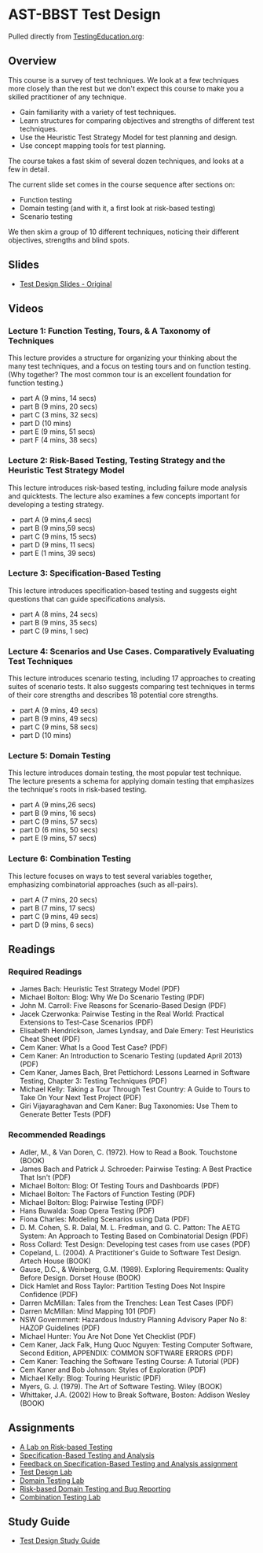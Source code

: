 # AST-BBST Test Design

Pulled directly from [TestingEducation.org](http://testingeducation.org/BBST/testdesign/):

## Overview

This course is a survey of test techniques. We look at a few techniques more closely than the rest but we don't expect this course to make you a skilled practitioner of any technique.

* Gain familiarity with a variety of test techniques.
* Learn structures for comparing objectives and strengths of different test techniques.
* Use the Heuristic Test Strategy Model for test planning and design.
* Use concept mapping tools for test planning.

The course takes a fast skim of several dozen techniques, and looks at a few in detail.

The current slide set comes in the course sequence after sections on:

* Function testing
* Domain testing (and with it, a first look at risk-based testing)
* Scenario testing

We then skim a group of 10 different techniques, noticing their different objectives, strengths and blind spots.

## Slides

* [Test Design Slides - Original](./Test%20Design/BBSTTestDesign2011pfinal.pdf)

## Videos

### Lecture 1: Function Testing, Tours, & A Taxonomy of Techniques

This lecture provides a structure for organizing your thinking about the many test techniques, and a focus on testing tours and on function testing. (Why together? The most common tour is an excellent foundation for function testing.)

* part A (9 mins, 14 secs) 
* part B (9 mins, 20 secs) 
* part C (3 mins, 32 secs) 
* part D (10 mins) 
* part E (9 mins, 51 secs) 
* part F (4 mins, 38 secs) 

### Lecture 2: Risk-Based Testing, Testing Strategy and the Heuristic Test Strategy Model

This lecture introduces risk-based testing, including failure mode analysis and quicktests. The lecture also examines a few concepts important for developing a testing strategy.

* part A (9 mins,4 secs) 
* part B (9 mins,59 secs) 
* part C (9 mins, 15 secs) 
* part D (9 mins, 11 secs) 
* part E (1 mins, 39 secs) 

### Lecture 3: Specification-Based Testing

This lecture introduces specification-based testing and suggests eight questions that can guide specifications analysis.

* part A (8 mins, 24 secs) 
* part B (9 mins, 35 secs) 
* part C (9 mins, 1 sec) 

### Lecture 4: Scenarios and Use Cases. Comparatively Evaluating Test Techniques

This lecture introduces scenario testing, including 17 approaches to creating suites of scenario tests. It also suggests comparing test techniques in terms of their core strengths and describes 18 potential core strengths.

* part A (9 mins, 49 secs) 
* part B (9 mins, 49 secs) 
* part C (9 mins, 58 secs) 
* part D (10 mins) 

### Lecture 5: Domain Testing

This lecture introduces domain testing, the most popular test technique. The lecture presents a schema for applying domain testing that emphasizes the technique's roots in risk-based testing.

* part A (9 mins,26 secs) 
* part B (9 mins, 16 secs) 
* part C (9 mins, 57 secs) 
* part D (6 mins, 50 secs) 
* part E (9 mins, 57 secs) 

### Lecture 6: Combination Testing

This lecture focuses on ways to test several variables together, emphasizing combinatorial approaches (such as all-pairs).

* part A (7 mins, 20 secs) 
* part B (7 mins, 17 secs) 
* part C (9 mins, 49 secs) 
* part D (9 mins, 6 secs) 

## Readings

### Required Readings
* James Bach: Heuristic Test Strategy Model (PDF)
* Michael Bolton: Blog: Why We Do Scenario Testing (PDF)
* John M. Carroll: Five Reasons for Scenario-Based Design (PDF)
* Jacek Czerwonka: Pairwise Testing in the Real World: Practical Extensions to Test-Case Scenarios (PDF)
* Elisabeth Hendrickson, James Lyndsay, and Dale Emery: Test Heuristics Cheat Sheet (PDF)
* Cem Kaner: What Is a Good Test Case? (PDF)
* Cem Kaner: An Introduction to Scenario Testing (updated April 2013) (PDF)
* Cem Kaner, James Bach, Bret Pettichord: Lessons Learned in Software Testing, Chapter 3: Testing Techniques (PDF)
* Michael Kelly: Taking a Tour Through Test Country: A Guide to Tours to Take On Your Next Test Project (PDF)
* Giri Vijayaraghavan and Cem Kaner: Bug Taxonomies: Use Them to Generate Better Tests (PDF)

### Recommended Readings
* Adler, M., & Van Doren, C. (1972). How to Read a Book. Touchstone (BOOK)
* James Bach and Patrick J. Schroeder: Pairwise Testing: A Best Practice That Isn't (PDF)
* Michael Bolton: Blog: Of Testing Tours and Dashboards (PDF)
* Michael Bolton: The Factors of Function Testing (PDF)
* Michael Bolton: Blog: Pairwise Testing (PDF)
* Hans Buwalda: Soap Opera Testing (PDF)
* Fiona Charles: Modeling Scenarios using Data (PDF)
* D. M. Cohen, S. R. Dalal, M. L. Fredman, and G. C. Patton: The AETG System: An Approach to Testing Based on Combinatorial Design (PDF)
* Ross Collard: Test Design: Developing test cases from use cases (PDF)
* Copeland, L. (2004). A Practitioner's Guide to Software Test Design. Artech House (BOOK)
* Gause, D.C., & Weinberg, G.M. (1989). Exploring Requirements: Quality Before Design. Dorset House (BOOK)
* Dick Hamlet and Ross Taylor: Partition Testing Does Not Inspire Confidence (PDF)
* Darren McMillan: Tales from the Trenches: Lean Test Cases (PDF)
* Darren McMillan: Mind Mapping 101 (PDF)
* NSW Government: Hazardous Industry Planning Advisory Paper No 8: HAZOP Guidelines (PDF)
* Michael Hunter: You Are Not Done Yet Checklist (PDF)
* Cem Kaner, Jack Falk, Hung Quoc Nguyen: Testing Computer Software, Second Edition, APPENDIX: COMMON SOFTWARE ERRORS (PDF)
* Cem Kaner: Teaching the Software Testing Course: A Tutorial (PDF)
* Cem Kaner and Bob Johnson: Styles of Exploration (PDF)
* Michael Kelly: Blog: Touring Heuristic (PDF)
* Myers, G. J. (1979). The Art of Software Testing. Wiley (BOOK)
* Whittaker, J.A. (2002) How to Break Software, Boston: Addison Wesley (BOOK)

## Assignments
* [A Lab on Risk-based Testing](./Test%20Design/Assignments/A_Lab_on_Risk.pdf)
* [Specification-Based Testing and Analysis](./Test%20Design/Assignments/Fall2011SpecificationAssign.pdf)
* [Feedback on Specification-Based Testing and Analysis assignment](./Test%20Design/Assignments/HTSMandSpecs2011Feedback.pdf)
* [Test Design Lab](./Test%20Design/Assignments/LabTestDesignFall2011.pdf)
* [Domain Testing Lab](./Test%20Design/Assignments/LabDomaintestingFall2011.pdf)
* [Risk-based Domain Testing and Bug Reporting](./Test%20Design/Assignments/AssignmentRiskDomainTestingFall2011.pdf)
* [Combination Testing Lab](./Test%20Design/Assignments/LabCombinationTestingFall2011.pdf)

## Study Guide

* [Test Design Study Guide](./Test%20Design/TestDesignStudyGuideSupersetDecember2011.pdf)

